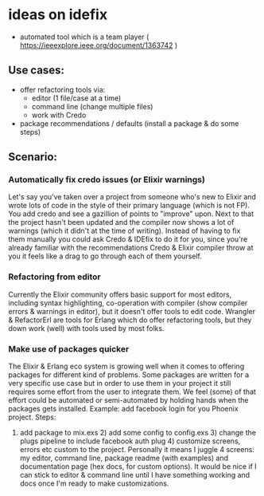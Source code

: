 # ideas on idefix

- automated tool which is a team player ( https://ieeexplore.ieee.org/document/1363742 )

## Use cases:

- offer refactoring tools via:
	- editor (1 file/case at a time)
	- command line (change multiple files)
	- work with Credo
- package recommendations / defaults (install a package & do some steps)

## Scenario:

### Automatically fix credo issues (or Elixir warnings)

Let's say you've taken over a project from someone who's new to Elixir and wrote lots of code in the style of their primary language (which is not FP). You add credo and see a gazillion of points to "improve" upon. Next to that the project hasn't been updated and the compiler now shows a lot of warnings (which it didn't at the time of writing). Instead of having to fix them manually you could ask Credo & IDEfix to do it for you, since you're already familiar with the recommendations Credo & Elixir compiler throw at you it feels like a drag to go through each of them yourself.

### Refactoring from editor

Currently the Elixir community offers basic support for most editors, including syntax highlighting, co-operation with compiler (show compiler errors & warnings in editor), but it doesn't offer tools to edit code. Wrangler & RefactorErl are tools for Erlang which do offer refactoring tools, but they down work (well) with tools used by most folks.

### Make use of packages quicker

The Elixir & Erlang eco system is growing well when it comes to offering packages for different kind of problems. Some packages are written for a very specific use case but in order to use them in your project it still requires some effort from the user to integrate them. We feel (some) of that effort could be automated or semi-automated by holding hands when the packages gets installed. Example: add facebook login for you Phoenix project. Steps:
1) add package to mix.exs 2) add some config to config.exs 3) change the plugs pipeline to include facebook auth plug 4) customize screens, errors etc custom to the project. Personally it means I juggle 4 screens: my editor, command line, package readme (with examples) and documentation page (hex docs, for custom options). It would be nice if I can stick to editor & command line until I have something working and docs once I'm ready to make customizations.